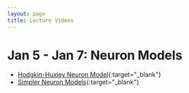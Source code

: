 ```yaml
---
layout: page
title: Lecture Videos
---
```


# Jan 5 - Jan 7: Neuron Models
- [Hodgkin-Huxley Neuron Model](https://youtu.be/uBHW5Rs7qsA){:target="_blank"}
- [Simpler Neuron Models](https://youtu.be/0FF1Y8triwE){:target="_blank"}
